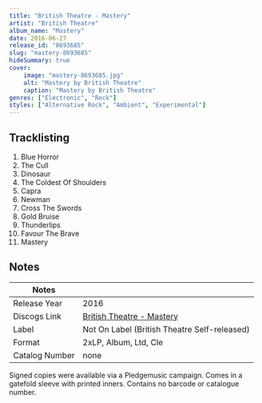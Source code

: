 ```yaml
---
title: "British Theatre - Mastery"
artist: "British Theatre"
album_name: "Mastery"
date: 2016-06-27
release_id: "8693685"
slug: "mastery-8693685"
hideSummary: true
cover:
    image: "mastery-8693685.jpg"
    alt: "Mastery by British Theatre"
    caption: "Mastery by British Theatre"
genres: ["Electronic", "Rock"]
styles: ["Alternative Rock", "Ambient", "Experimental"]
---
```


## Tracklisting
1. Blue Horror
2. The Cull 
3. Dinosaur
4. The Coldest Of Shoulders
5. Capra
6. Newman
7. Cross The Swords
8. Gold Bruise
9. Thunderlips
10. Favour The Brave
11. Mastery



## Notes

| Notes          |             |
| ---------------| ----------- |
| Release Year   | 2016 |
| Discogs Link   | [British Theatre - Mastery](https://www.discogs.com/release/8693685-British-Theatre-Mastery) |
| Label          | Not On Label (British Theatre Self-released) |
| Format         | 2xLP, Album, Ltd, Cle |
| Catalog Number | none |

Signed copies were available via a Pledgemusic campaign. Comes in a gatefold sleeve with printed inners. Contains no barcode or catalogue number.

